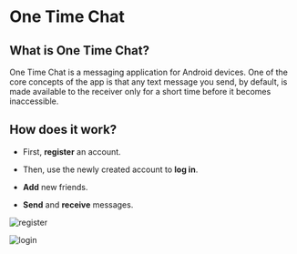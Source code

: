 # One Time Chat

## What is One Time Chat?

One Time Chat is a messaging application for Android devices. One of the core concepts of the app is that any text message you send, by default, is made available to the receiver only for a short time
before it becomes inaccessible. 

## How does it work?

* First, **register** an account.

* Then, use the newly created account to **log in**.

* **Add** new friends.

* **Send** and **receive** messages.

![register](https://user-images.githubusercontent.com/79721547/118672913-43fc0500-b801-11eb-85fb-59d3f4f2bd55.png)

![login](https://user-images.githubusercontent.com/79721547/118672777-2c248100-b801-11eb-863b-3733836f5b78.png)






































